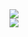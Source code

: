 
<div style="display:flex;align-items:center;">
  <a href="https://github.com/cipher-edu?tab=repositories">
    <img src="https://github-readme-stats.vercel.app/api?username=cipher-edu&show_icons=true&theme=material-palenight&count_private=true&hide_border=true" />
    
  </a>  
</div>


 <img src="https://user-images.githubusercontent.com/114009565/224543175-608bac27-a909-4073-920c-d15ee3d0d4f9.gif" />
